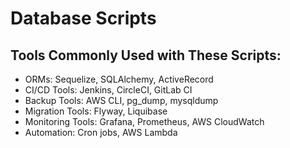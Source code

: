 # Database Scripts

## Tools Commonly Used with These Scripts:

-   ORMs: Sequelize, SQLAlchemy, ActiveRecord
-   CI/CD Tools: Jenkins, CircleCI, GitLab CI
-   Backup Tools: AWS CLI, pg_dump, mysqldump
-   Migration Tools: Flyway, Liquibase
-   Monitoring Tools: Grafana, Prometheus, AWS CloudWatch
-   Automation: Cron jobs, AWS Lambda

